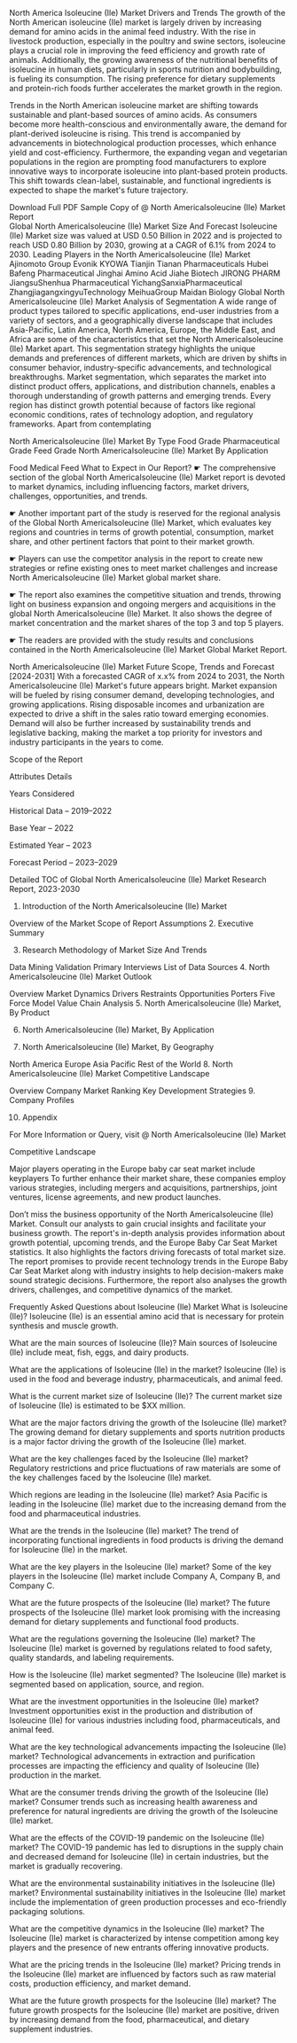 North America Isoleucine (Ile) Market Drivers and Trends
The growth of the North American isoleucine (Ile) market is largely driven by increasing demand for amino acids in the animal feed industry. With the rise in livestock production, especially in the poultry and swine sectors, isoleucine plays a crucial role in improving the feed efficiency and growth rate of animals. Additionally, the growing awareness of the nutritional benefits of isoleucine in human diets, particularly in sports nutrition and bodybuilding, is fueling its consumption. The rising preference for dietary supplements and protein-rich foods further accelerates the market growth in the region.

Trends in the North American isoleucine market are shifting towards sustainable and plant-based sources of amino acids. As consumers become more health-conscious and environmentally aware, the demand for plant-derived isoleucine is rising. This trend is accompanied by advancements in biotechnological production processes, which enhance yield and cost-efficiency. Furthermore, the expanding vegan and vegetarian populations in the region are prompting food manufacturers to explore innovative ways to incorporate isoleucine into plant-based protein products. This shift towards clean-label, sustainable, and functional ingredients is expected to shape the market's future trajectory.

Download Full PDF Sample Copy of @ North AmericaIsoleucine (Ile) Market Report  
Global North AmericaIsoleucine (Ile) Market Size And Forecast
Isoleucine (Ile) Market size was valued at USD 0.50 Billion in 2022 and is projected to reach USD 0.80 Billion by 2030, growing at a CAGR of 6.1% from 2024 to 2030.
Leading Players in the North AmericaIsoleucine (Ile) Market
Ajinomoto Group
Evonik
KYOWA
Tianjin Tianan Pharmaceuticals
Hubei Bafeng Pharmaceutical
Jinghai Amino Acid
Jiahe Biotech
JIRONG PHARM
JiangsuShenhua Pharmaceutical
YichangSanxiaPharmaceutical
ZhangjiagangxingyuTechnology
MeihuaGroup
Maidan Biology
Global North AmericaIsoleucine (Ile) Market Analysis of Segmentation
A wide range of product types tailored to specific applications, end-user industries from a variety of sectors, and a geographically diverse landscape that includes Asia-Pacific, Latin America, North America, Europe, the Middle East, and Africa are some of the characteristics that set the North AmericaIsoleucine (Ile) Market apart. This segmentation strategy highlights the unique demands and preferences of different markets, which are driven by shifts in consumer behavior, industry-specific advancements, and technological breakthroughs. Market segmentation, which separates the market into distinct product offers, applications, and distribution channels, enables a thorough understanding of growth patterns and emerging trends. Every region has distinct growth potential because of factors like regional economic conditions, rates of technology adoption, and regulatory frameworks. Apart from contemplating

North AmericaIsoleucine (Ile) Market By Type
Food Grade
Pharmaceutical Grade
Feed Grade
North AmericaIsoleucine (Ile) Market By Application

Food
Medical
Feed
What to Expect in Our Report?
☛ The comprehensive section of the global North AmericaIsoleucine (Ile) Market report is devoted to market dynamics, including influencing factors, market drivers, challenges, opportunities, and trends.

☛ Another important part of the study is reserved for the regional analysis of the Global North AmericaIsoleucine (Ile) Market, which evaluates key regions and countries in terms of growth potential, consumption, market share, and other pertinent factors that point to their market growth.

☛ Players can use the competitor analysis in the report to create new strategies or refine existing ones to meet market challenges and increase North AmericaIsoleucine (Ile) Market global market share.

☛ The report also examines the competitive situation and trends, throwing light on business expansion and ongoing mergers and acquisitions in the global North AmericaIsoleucine (Ile) Market. It also shows the degree of market concentration and the market shares of the top 3 and top 5 players.

☛ The readers are provided with the study results and conclusions contained in the North AmericaIsoleucine (Ile) Market Global Market Report.

North AmericaIsoleucine (Ile) Market Future Scope, Trends and Forecast [2024-2031]
With a forecasted CAGR of x.x% from 2024 to 2031, the North AmericaIsoleucine (Ile) Market's future appears bright. Market expansion will be fueled by rising consumer demand, developing technologies, and growing applications. Rising disposable incomes and urbanization are expected to drive a shift in the sales ratio toward emerging economies. Demand will also be further increased by sustainability trends and legislative backing, making the market a top priority for investors and industry participants in the years to come.

Scope of the Report

Attributes Details

Years Considered

Historical Data – 2019–2022

Base Year – 2022

Estimated Year – 2023

Forecast Period – 2023–2029

Detailed TOC of Global North AmericaIsoleucine (Ile) Market Research Report, 2023-2030
1. Introduction of the North AmericaIsoleucine (Ile) Market

Overview of the Market
Scope of Report
Assumptions
2. Executive Summary

3. Research Methodology of Market Size And Trends

Data Mining
Validation
Primary Interviews
List of Data Sources
4. North AmericaIsoleucine (Ile) Market Outlook

Overview
Market Dynamics
Drivers
Restraints
Opportunities
Porters Five Force Model
Value Chain Analysis
5. North AmericaIsoleucine (Ile) Market, By Product

6. North AmericaIsoleucine (Ile) Market, By Application

7. North AmericaIsoleucine (Ile) Market, By Geography

North America
Europe
Asia Pacific
Rest of the World
8. North AmericaIsoleucine (Ile) Market Competitive Landscape

Overview
Company Market Ranking
Key Development Strategies
9. Company Profiles

10. Appendix

For More Information or Query, visit @ North AmericaIsoleucine (Ile) Market

Competitive Landscape

Major players operating in the Europe baby car seat market include keyplayers To further enhance their market share, these companies employ various strategies, including mergers and acquisitions, partnerships, joint ventures, license agreements, and new product launches.

Don’t miss the business opportunity of the North AmericaIsoleucine (Ile) Market. Consult our analysts to gain crucial insights and facilitate your business growth.
The report's in-depth analysis provides information about growth potential, upcoming trends, and the Europe Baby Car Seat Market statistics. It also highlights the factors driving forecasts of total market size. The report promises to provide recent technology trends in the Europe Baby Car Seat Market along with industry insights to help decision-makers make sound strategic decisions. Furthermore, the report also analyses the growth drivers, challenges, and competitive dynamics of the market.

Frequently Asked Questions about Isoleucine (Ile) Market
What is Isoleucine (Ile)?
Isoleucine (Ile) is an essential amino acid that is necessary for protein synthesis and muscle growth.

What are the main sources of Isoleucine (Ile)?
Main sources of Isoleucine (Ile) include meat, fish, eggs, and dairy products.

What are the applications of Isoleucine (Ile) in the market?
Isoleucine (Ile) is used in the food and beverage industry, pharmaceuticals, and animal feed.

What is the current market size of Isoleucine (Ile)?
The current market size of Isoleucine (Ile) is estimated to be $XX million.

What are the major factors driving the growth of the Isoleucine (Ile) market?
The growing demand for dietary supplements and sports nutrition products is a major factor driving the growth of the Isoleucine (Ile) market.

What are the key challenges faced by the Isoleucine (Ile) market?
Regulatory restrictions and price fluctuations of raw materials are some of the key challenges faced by the Isoleucine (Ile) market.

Which regions are leading in the Isoleucine (Ile) market?
Asia Pacific is leading in the Isoleucine (Ile) market due to the increasing demand from the food and pharmaceutical industries.

What are the trends in the Isoleucine (Ile) market?
The trend of incorporating functional ingredients in food products is driving the demand for Isoleucine (Ile) in the market.

What are the key players in the Isoleucine (Ile) market?
Some of the key players in the Isoleucine (Ile) market include Company A, Company B, and Company C.

What are the future prospects of the Isoleucine (Ile) market?
The future prospects of the Isoleucine (Ile) market look promising with the increasing demand for dietary supplements and functional food products.

What are the regulations governing the Isoleucine (Ile) market?
The Isoleucine (Ile) market is governed by regulations related to food safety, quality standards, and labeling requirements.

How is the Isoleucine (Ile) market segmented?
The Isoleucine (Ile) market is segmented based on application, source, and region.

What are the investment opportunities in the Isoleucine (Ile) market?
Investment opportunities exist in the production and distribution of Isoleucine (Ile) for various industries including food, pharmaceuticals, and animal feed.

What are the key technological advancements impacting the Isoleucine (Ile) market?
Technological advancements in extraction and purification processes are impacting the efficiency and quality of Isoleucine (Ile) production in the market.

What are the consumer trends driving the growth of the Isoleucine (Ile) market?
Consumer trends such as increasing health awareness and preference for natural ingredients are driving the growth of the Isoleucine (Ile) market.

What are the effects of the COVID-19 pandemic on the Isoleucine (Ile) market?
The COVID-19 pandemic has led to disruptions in the supply chain and decreased demand for Isoleucine (Ile) in certain industries, but the market is gradually recovering.

What are the environmental sustainability initiatives in the Isoleucine (Ile) market?
Environmental sustainability initiatives in the Isoleucine (Ile) market include the implementation of green production processes and eco-friendly packaging solutions.

What are the competitive dynamics in the Isoleucine (Ile) market?
The Isoleucine (Ile) market is characterized by intense competition among key players and the presence of new entrants offering innovative products.

What are the pricing trends in the Isoleucine (Ile) market?
Pricing trends in the Isoleucine (Ile) market are influenced by factors such as raw material costs, production efficiency, and market demand.

What are the future growth prospects for the Isoleucine (Ile) market?
The future growth prospects for the Isoleucine (Ile) market are positive, driven by increasing demand from the food, pharmaceutical, and dietary supplement industries.
